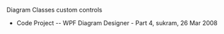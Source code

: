 Diagram Classes custom controls
- Code Project
-- WPF Diagram Designer - Part 4, sukram, 26 Mar 2008
